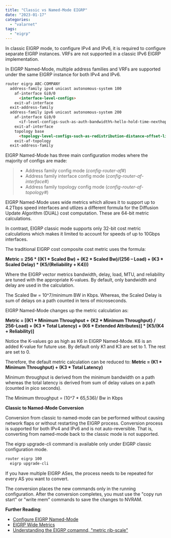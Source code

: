 ```yaml
---
title: "Classic vs Named-Mode EIGRP"
date: "2023-01-17"
categories: 
  - "valarnet"
tags: 
  - "eigrp"
---
```


In classic EIGRP mode, to configure IPv4 and IPv6, it is required to configure separate EIGRP instances. VRFs are not supported in a classic IPv6 EIGRP implementation.

In EIGRP Named-Mode, multiple address families and VRFs are supported under the same EIGRP instance for both IPv4 and IPv6.

```md
router eigrp ABC-COMPANY
  address-family ipv4 unicast autonomous-system 100
    af-interface Gi0/0
      <interface-level-configs>
    exit-af-interface
  exit-address-family
  address-family ipv6 unicast autonomous-system 200
    af-interface Gi0/0
      <if-level-configs-such-as-auth-bandwidth%-hello-hold-time-nexthop-passive-etc.>
    exit-af-interface
    topology base
      <topology-level-configs-such-as-redistribution-distance-offset-list-dimers-etc.>
    exit-af-topology
  exit-address-family
```

EIGRP Named-Mode has three main configuration modes where the majority of configs are made:
>	- Address family config mode (*config-router-af#*)
>	- Address family interface config mode (*config-router-af-interface#*)
>	- Address family topology config mode (*config-router-af-topology#*)

EIGRP Named-Mode uses wide metrics which allows it to support up to 4.2Tbps speed interfaces and utlizes a different formula for the Diffusion Update Algorithm (DUAL) cost computation. These are 64-bit metric calculations. 

In contrast, EIGRP classic mode supports only 32-bit cost metric calculations which makes it limited to account for speeds of up to 10Gbps interfaces.

The traditional EIGRP cost composite cost metric uses the formula:

**Metric = 256 * ((K1 * Scaled Bw) + (K2 * Scaled Bw)/(256 – Load) + (K3 * Scaled Delay) * (K5/(Reliability + K4)))**

Where the EIGRP vector metrics bandwidth, delay, load, MTU, and reliability are tuned with the appropriate K-values. By default, only bandwidth and delay are used in the calculation.

The Scaled Bw = 10^7/minimum BW in Kbps. Whereas, the Scaled Delay is sum of delays on a path counted in tens of microseconds.

EIGRP Named-Mode changes up the metric calculation as:

**Metric = [(K1 * Minimum Throughput + {K2 * Minimum Throughput} / 256-Load) + (K3 * Total Latency) + (K6 * Extended Attributes)] * [K5/(K4 + Reliability)]**

Notice the K-values go as high as K6 in EIGRP Named-Mode. K6 is an added K-value for future use. By default only K1 and K3 are set to 1. The rest are set to 0. 

Therefore, the default metric calculation can be reduced to:
**Metric = (K1 * Minimum Throughput) + (K3 * Total Latency)**

Minimum throughput is derived from the minimum bandwidth on a path whereas the total latency is derived from sum of delay values on a path (counted in pico seconds).

The Minimum throughput = (10^7 * 65,536)/ Bw in Kbps 

**Classic to Named-Mode Conversion**

Conversion from classic to named-mode can be performed without causing network flaps or without restarting the EIGRP process. Conversion process is supported for both IPv4 and IPv6 and is not auto-reversible. That is, converting from named-mode back to the classic mode is not supported.

The eigrp upgrade-cli command is available only under EIGRP classic configuration mode. 
```md
router eigrp 100
  eigrp upgrade-cli
```

If you have multiple EIGRP ASes, the process needs to be repeated for every AS you want to convert.

The conversion places the new commands only in the running configuration. After the conversion completes, you must use the "copy run start" or "write mem" commands to save the changes to NVRAM. 

**Further Reading**:

- [Configure EIGRP Named-Mode](https://www.cisco.com/c/en/us/support/docs/ip/enhanced-interior-gateway-routing-protocol-eigrp/200156-Configure-EIGRP-Named-Mode.html)
- [EIGRP Wide Metrics](https://content.cisco.com/chapter.sjs?uri=/searchable/chapter/content/en/us/td/docs/ios-xml/ios/iproute_eigrp/configuration/15-mt/ire-15-mt-book/ire-wid-met.html.xml)
- [Understanding the EIGRP comamnd, "metric rib-scale"](https://ine.com/blog/2018-07-31-understanding-the-eigrp-command-metric-rib-scale)

